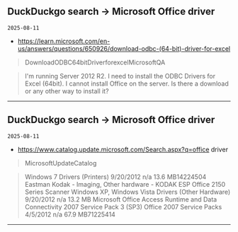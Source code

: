 ## DuckDuckgo search -> Microsoft Office driver
`2025-08-11`

* https://learn.microsoft.com/en-us/answers/questions/650926/download-odbc-(64-bit)-driver-for-excel

<blockquote>
 DownloadODBC64bitDriverforexcelMicrosoftQA
</blockquote>
<blockquote>
I'm running Server 2012 R2. I need to install the ODBC Drivers for Excel (64bit). I cannot install Office on the server. Is there a download or any other way to install it?
</blockquote>

---

## DuckDuckgo search -> Microsoft Office driver
`2025-08-11`

* https://www.catalog.update.microsoft.com/Search.aspx?q=office driver

<blockquote>
 MicrosoftUpdateCatalog
</blockquote>
<blockquote>
Windows 7 Drivers (Printers) 9/20/2012 n/a 13.6 MB14224504 Eastman Kodak - Imaging, Other hardware - KODAK ESP Office 2150 Series Scanner Windows XP, Windows Vista Drivers (Other Hardware) 9/20/2012 n/a 13.2 MB Microsoft Office Access Runtime and Data Connectivity 2007 Service Pack 3 (SP3) Office 2007 Service Packs 4/5/2012 n/a 67.9 MB71225414
</blockquote>

---


